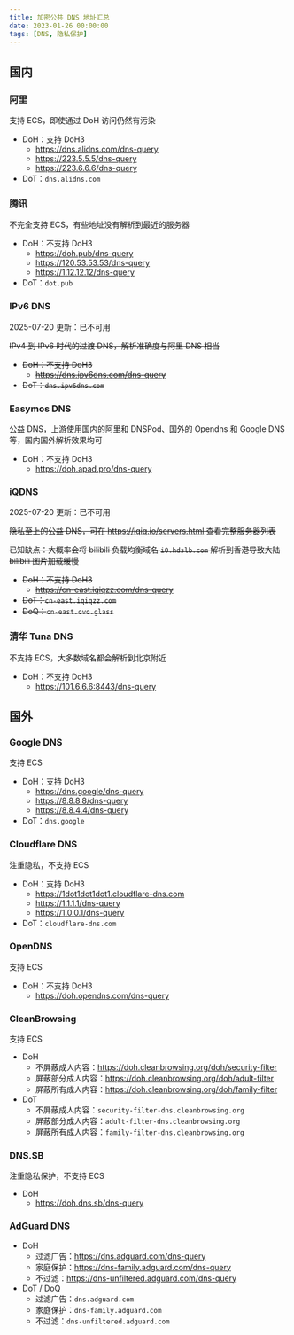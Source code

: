 ```yaml
---
title: 加密公共 DNS 地址汇总
date: 2023-01-26 00:00:00
tags: [DNS, 隐私保护]
---
```


## 国内

### 阿里

支持 ECS，即使通过 DoH 访问仍然有污染

- DoH：支持 DoH3
  - <https://dns.alidns.com/dns-query>
  - <https://223.5.5.5/dns-query>
  - <https://223.6.6.6/dns-query>
- DoT：`dns.alidns.com`

### 腾讯

不完全支持 ECS，有些地址没有解析到最近的服务器

- DoH：不支持 DoH3
  - <https://doh.pub/dns-query>
  - <https://120.53.53.53/dns-query>
  - <https://1.12.12.12/dns-query>
- DoT：`dot.pub`

### IPv6 DNS

2025-07-20 更新：已不可用

~~IPv4 到 IPv6 时代的过渡 DNS，解析准确度与阿里 DNS 相当~~

- ~~DoH：不支持 DoH3~~
  - ~~<https://dns.ipv6dns.com/dns-query>~~
- ~~DoT：`dns.ipv6dns.com`~~

### Easymos DNS

公益 DNS，上游使用国内的阿里和 DNSPod、国外的 Opendns 和 Google DNS 等，国内国外解析效果均可

- DoH：不支持 DoH3
  - <https://doh.apad.pro/dns-query>

### iQDNS

2025-07-20 更新：已不可用

~~隐私至上的公益 DNS，可在 <https://iqiq.io/servers.html> 查看完整服务器列表~~

~~已知缺点：大概率会将 bilibili 负载均衡域名 `i0.hdslb.com` 解析到香港导致大陆 bilibili 图片加载缓慢~~

- ~~DoH：不支持 DoH3~~
  - ~~<https://cn-east.iqiqzz.com/dns-query>~~
- ~~DoT：`cn-east.iqiqzz.com`~~
- ~~DoQ：`cn-east.ovo.glass`~~

### 清华 Tuna DNS

不支持 ECS，大多数域名都会解析到北京附近

- DoH：不支持 DoH3
  - <https://101.6.6.6:8443/dns-query>

## 国外

### Google DNS

支持 ECS

- DoH：支持 DoH3
  - <https://dns.google/dns-query>
  - <https://8.8.8.8/dns-query>
  - <https://8.8.4.4/dns-query>
- DoT：`dns.google`

### Cloudflare DNS

注重隐私，不支持 ECS

- DoH：支持 DoH3
  - <https://1dot1dot1dot1.cloudflare-dns.com>
  - <https://1.1.1.1/dns-query>
  - <https://1.0.0.1/dns-query>
- DoT：`cloudflare-dns.com`

### OpenDNS

支持 ECS

- DoH：不支持 DoH3
  - <https://doh.opendns.com/dns-query>

### CleanBrowsing

支持 ECS

- DoH
  - 不屏蔽成人内容：<https://doh.cleanbrowsing.org/doh/security-filter>
  - 屏蔽部分成人内容：<https://doh.cleanbrowsing.org/doh/adult-filter>
  - 屏蔽所有成人内容：<https://doh.cleanbrowsing.org/doh/family-filter>
- DoT
  - 不屏蔽成人内容：`security-filter-dns.cleanbrowsing.org`
  - 屏蔽部分成人内容：`adult-filter-dns.cleanbrowsing.org`
  - 屏蔽所有成人内容：`family-filter-dns.cleanbrowsing.org`

### DNS.SB

注重隐私保护，不支持 ECS

- DoH
  - <https://doh.dns.sb/dns-query>

### AdGuard DNS

- DoH
  - 过滤广告：<https://dns.adguard.com/dns-query>
  - 家庭保护：<https://dns-family.adguard.com/dns-query>
  - 不过滤：<https://dns-unfiltered.adguard.com/dns-query>
- DoT / DoQ
  - 过滤广告：`dns.adguard.com`
  - 家庭保护：`dns-family.adguard.com`
  - 不过滤：`dns-unfiltered.adguard.com`
